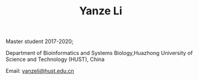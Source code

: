 ﻿---
# Display name
title: Yanze Li

# Username (this should match the folder name)
authors:
- Yanze-Li

# Is this the primary user of the site?
superuser: false

# Role/position
role: Alumni Member of Chen Lab

# Organizations/Affiliations
organizations:
- name: Huazhong University of Science and Technology
  url: ""

# Short bio (displayed in user profile at end of posts)
bio: 

interests:
- Systems biology
- Bioinformatics


education:
  courses:
  - course: Master of Bioinformatics
    institution: Huazhong Univeisity of Science and Technology, China
    year: 2018 to present


# Social/Academic Networking
# For available icons, see: https://sourcethemes.com/academic/docs/page-builder/#icons
#   For an email link, use "fas" icon pack, "envelope" icon, and a link in the
#   form "mailto:your-email@example.com" or "#contact" for contact widget.

# Link to a PDF of your resume/CV from the About widget.
# To enable, copy your resume/CV to `static/files/cv.pdf` and uncomment the lines below.
# - icon: cv
#   icon_pack: ai
#   link: files/cv.pdf

# Enter email to display Gravatar (if Gravatar enabled in Config)
email: ""

# Organizational groups that you belong to (for People widget)
#   Set this to `[]` or comment out if you are not using People widget.
user_groups:
- Alumni Members
---

Master student 2017-2020;

Department of Bioinformatics and Systems Biology,Huazhong University of Science and Technology (HUST), China

Email: yanzeli@hust.edu.cn